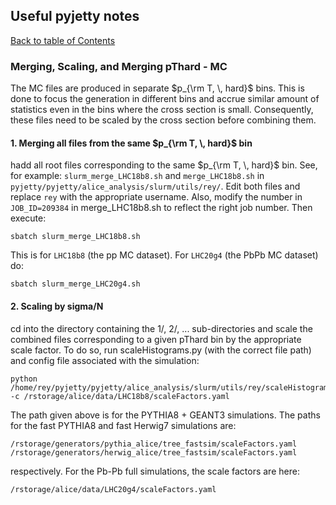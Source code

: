 <style TYPE="text/css">
code.has-jax {font: inherit; font-size: 100%; background: inherit; border: inherit;}
</style>
<script type="text/x-mathjax-config">
MathJax.Hub.Config({
    tex2jax: {
        inlineMath: [['$','$'], ['\\(','\\)']],
        skipTags: ['script', 'noscript', 'style', 'textarea', 'pre'] // removed 'code' entry
    }
});
MathJax.Hub.Queue(function() {
    var all = MathJax.Hub.getAllJax(), i;
    for(i = 0; i < all.length; i += 1) {
        all[i].SourceElement().parentNode.className += ' has-jax';
    }
});
</script>
<script type="text/javascript" src="https://cdnjs.cloudflare.com/ajax/libs/mathjax/2.7.4/MathJax.js?config=TeX-AMS_HTML-full"></script>

## Useful pyjetty notes
[Back to table of Contents](../README.md)

### Merging, Scaling, and Merging pThard - MC

The MC files are produced in separate $p_{\rm T, \, hard}$ bins. This is done to focus the generation in different bins and accrue similar amount of statistics even in the bins where the cross section is small. Consequently, these files need to be scaled by the cross section before combining them.

#### 1. Merging all files from the same $p_{\rm T, \, hard}$ bin

hadd all root files corresponding to the same $p_{\rm T, \, hard}$ bin. See, for example: ```slurm_merge_LHC18b8.sh``` and ```merge_LHC18b8.sh``` in ```pyjetty/pyjetty/alice_analysis/slurm/utils/rey/```. Edit both files and replace ```rey``` with the appropriate username. Also, modify the number in ```JOB_ID=209384``` in merge_LHC18b8.sh to reflect the right job number. Then execute:

```
sbatch slurm_merge_LHC18b8.sh
```

This is for ```LHC18b8``` (the pp MC dataset). For ```LHC20g4``` (the PbPb MC dataset) do:

```
sbatch slurm_merge_LHC20g4.sh
```

#### 2. Scaling by sigma/N

cd into the directory containing the 1/, 2/, ... sub-directories and scale the combined files corresponding to a given pThard bin by the appropriate scale factor. To do so, run scaleHistograms.py (with the correct file path) and config file associated with the simulation:

```
python /home/rey/pyjetty/pyjetty/alice_analysis/slurm/utils/rey/scaleHistograms.py -c /rstorage/alice/data/LHC18b8/scaleFactors.yaml
```

The path given above is for the PYTHIA8 + GEANT3 simulations. The paths for the fast PYTHIA8 and fast Herwig7 simulations are:

```
/rstorage/generators/pythia_alice/tree_fastsim/scaleFactors.yaml
/rstorage/generators/herwig_alice/tree_fastsim/scaleFactors.yaml
```

respectively. For the Pb-Pb full simulations, the scale factors are here:

```
/rstorage/alice/data/LHC20g4/scaleFactors.yaml
```
